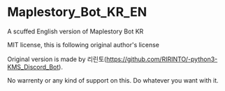 # Maplestory_Bot_KR_EN
A scuffed English version of Maplestory Bot KR

MIT license, this is following original author's license

Original version is made by 리린토(https://github.com/RIRINTO/-python3-KMS_Discord_Bot).

No warrenty or any kind of support on this. Do whatever you want with it.